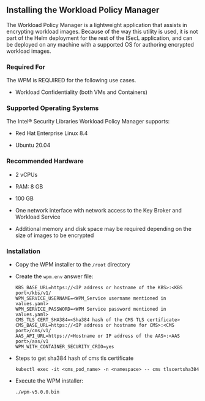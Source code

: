 ## Installing the Workload Policy Manager

The Workload Policy Manager is a lightweight application that assists in encrypting workload images.  Because of the way this utility is used, it is not part of the Helm deployment for the rest of the ISecL application, and can be deployed on any machine with a supported OS for authoring encrypted workload images.  

### Required For

The WPM is REQUIRED for the following use cases.

-   Workload Confidentiality (both VMs and Containers)

### Supported Operating Systems

The Intel® Security Libraries Workload Policy Manager supports:

* Red Hat Enterprise Linux 8.4

* Ubuntu 20.04

### Recommended Hardware

-   2 vCPUs

-   RAM: 8 GB

-   100 GB

-   One network interface with network access to the Key Broker and
    Workload Service

-   Additional memory and disk space may be required depending on the
    size of images to be encrypted

### Installation

* Copy the WPM installer to the `/root` directory

* Create the `wpm.env` answer file:

   ```shell
   KBS_BASE_URL=https://<IP address or hostname of the KBS>:<KBS port>/kbs/v1/
   WPM_SERVICE_USERNAME=<WPM_Service username mentioned in values.yaml>
   WPM_SERVICE_PASSWORD=<WPM Service password mentioned in values.yaml>
   CMS_TLS_CERT_SHA384=<Sha384 hash of the CMS TLS certificate>
   CMS_BASE_URL=https://<IP address or hostname for CMS>:<CMS port>/cms/v1/
   AAS_API_URL=https://<Hostname or IP address of the AAS>:<AAS port>/aas/v1
   WPM_WITH_CONTAINER_SECURITY_CRIO=yes
   ```

* Steps to get sha384 hash of cms tls certificate

   ```shell
   kubectl exec -it <cms_pod_name> -n <namespace> -- cms tlscertsha384
   ```
   
* Execute the WPM installer:

   ```shell
   ./wpm-v5.0.0.bin
   ```